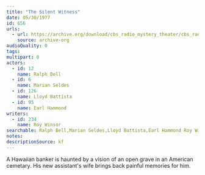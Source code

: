 ```yaml
---
title: "The Silent Witness"
date: 05/30/1977
id: 656
urls: 
  - url: https://archive.org/download/cbs_radio_mystery_theater/cbs_radio_mystery_theater-0651-0700.zip/cbs_radio_mystery_theater-0651-0700%2Fcbsrmt_0656_the_silent_witness.mp3
    source: archive-org
audioQuality: 0
tags: 
multipart: 0
actors:  
  - id: 12
    name: Ralph Bell  
  - id: 6
    name: Marian Seldes  
  - id: 126
    name: Lloyd Battista  
  - id: 95
    name: Earl Hammond
writers:  
  - id: 234
    name: Roy Winsor
searchable: Ralph Bell,Marian Seldes,Lloyd Battista,Earl Hammond Roy Winsor
notes: 
descriptionSource: kf
---
```

A Hawaiian banker is haunted by a vision of an open grave in an American cemetary. His new assistant's wife brings back painful memories for him.